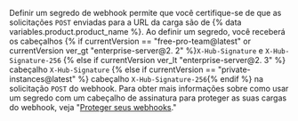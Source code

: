Definir um segredo de webhook permite que você certifique-se de que as solicitações `POST` enviadas para a URL da carga são de {% data variables.product.product_name %}. Ao definir um segredo, você receberá os cabeçalhos {% if currentVersion == "free-pro-team@latest" or currentVersion ver_gt "enterprise-server@2. 2" %}`X-Hub-Signature` e `X-Hub-Signature-256` {% else if currentVersion ver_lt "enterprise-server@2. 3" %} cabeçalho `X-Hub-Signature` {% else if currentVersion == "private-instances@latest" %} cabeçalho `X-Hub-Signature-256`{% endif %} na solicitação `POST` do webhook. Para obter mais informações sobre como usar um segredo com um cabeçalho de assinatura para proteger as suas cargas do webhook, veja "[Proteger seus webhooks](/webhooks/securing/)."
